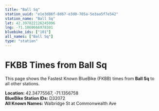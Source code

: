 ```yaml
---
title: "Ball Sq"
station_uuid: "e1e3d86f-8d67-e3d0-705a-5e3aa5f7e542"
station_name: "Ball Sq"
lat: 42.397822126245096
lng: -71.1060666978301
bluebike_ids: ["101"]
all_names: ["Ball Sq"]
type: "station"
---
```


# FKBB Times from Ball Sq

This page shows the Fastest Known BlueBike (FKBB) times from **Ball Sq** to all other stations.

**Location:** 42.34775567, -71.1356758  
**BlueBike Station IDs:** D32072  
**All Known Names:** Walbridge St at Commonwealth Ave

